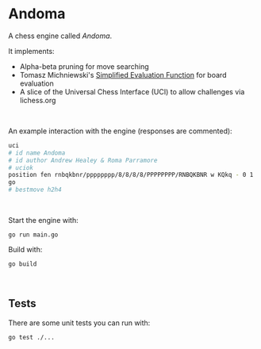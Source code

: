# Andoma

A chess engine called _Andoma_.

It implements:
- Alpha-beta pruning for move searching
- Tomasz Michniewski's [Simplified Evaluation Function](https://www.chessprogramming.org/Simplified_Evaluation_Function) for board evaluation
- A slice of the Universal Chess Interface (UCI) to allow challenges via lichess.org

<br>

An example interaction with the engine (responses are commented):

```bash
uci
# id name Andoma
# id author Andrew Healey & Roma Parramore
# uciok
position fen rnbqkbnr/pppppppp/8/8/8/8/PPPPPPPP/RNBQKBNR w KQkq - 0 1
go
# bestmove h2h4
```

<br>

Start the engine with:

`go run main.go`

Build with:

`go build`

<br>

## Tests

There are some unit tests you can run with:

`go test ./...`